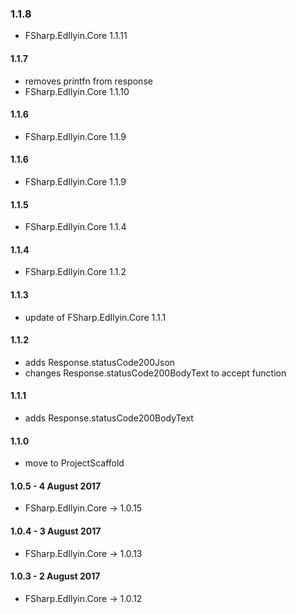 ### 1.1.8
* FSharp.EdIlyin.Core 1.1.11

#### 1.1.7
* removes printfn from response
* FSharp.EdIlyin.Core 1.1.10

#### 1.1.6
* FSharp.EdIlyin.Core 1.1.9

#### 1.1.6
* FSharp.EdIlyin.Core 1.1.9

#### 1.1.5
* FSharp.EdIlyin.Core 1.1.4

#### 1.1.4
* FSharp.EdIlyin.Core 1.1.2

#### 1.1.3
* update of FSharp.EdIlyin.Core 1.1.1

#### 1.1.2
* adds Response.statusCode200Json
* changes Response.statusCode200BodyText to accept function

#### 1.1.1
* adds Response.statusCode200BodyText

#### 1.1.0
* move to ProjectScaffold

#### 1.0.5 - 4 August 2017
* FSharp.EdIlyin.Core -> 1.0.15

#### 1.0.4 - 3 August 2017
* FSharp.EdIlyin.Core -> 1.0.13

#### 1.0.3 - 2 August 2017
* FSharp.EdIlyin.Core -> 1.0.12
